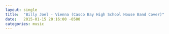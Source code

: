 ```yaml
---
layout: single
title:  "Billy Joel - Vienna (Casco Bay High School House Band Cover)"
date:   2015-01-15 20:16:00 -0500
categories: music
---
```

